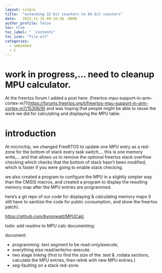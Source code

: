 ```yaml
---
layout: single
title:  "extending 32 bit counters to 64 bit counters"
date:   2022-11-16 09:16:38 -0800
author_profile: false
toc: true
toc_label: "  Contents"
toc_icon: "file-alt"
categories:
  - embedded
  - C
---
```



# work in progress,... need to cleanup MPU calculator.

At the freertos forum I added a post here: 
(freertos-mpu-support-in-arm-cortex-m7)[https://forums.freertos.org/t/freertos-mpu-support-in-arm-cortex-m7/15306/9] and was hoping that people might be able to reuse the work we did for calculating and displaying the MPU table.

# introduction

At microchip, we changed FreeRTOS to update one MPU entry as a red-zone for the bottom of stack every task switch,… this is one memory write,… and that allows us to remove the optional freertos stack overflow checking which checks that the bottom of stack hasn’t been modified, which is faster if you were going to enable stack checking.

we also created a program to configure the MPU in a slightly simpler way than the CMSIS macros, and created a program to display the resulting memory map after the MPU entries are programmed.

here’s a git repo of our code for displaying & calculating memory maps (I still have to sanitize the code for public consumption, and show the freertos patch).

https://github.com/byronwatt/MPUCalc

todo: add readme to MPU calc documenting:

document:
- programming .text segment to be read-only/execute,
- everything else read/write/no-execute.
- two stage linking (first to find the size of the .text & .rodata sections, calculate the MPU entries, then relink with new MPU entries.)
- seg-faulting on a stack red-zone.